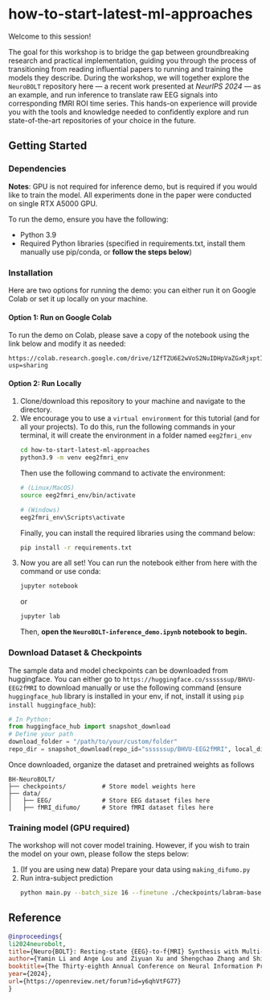 # how-to-start-latest-ml-approaches

Welcome to this session! 

The goal for this workshop is to bridge the gap between groundbreaking research and practical implementation, guiding you through the process of transitioning from reading influential papers to running and training the models they describe. During the workshop, we will together explore the `NeuroBOLT` repository here — a recent work presented at *NeurIPS 2024* — as an example, and run inference to translate raw EEG signals into corresponding fMRI ROI time series. This hands-on experience will provide you with the tools and knowledge needed to confidently explore and run state-of-the-art repositories of your choice in the future.  

## Getting Started

### Dependencies
**Notes**: GPU is not required for inference demo, but is required if you would like to train the model. All experiments done in the paper were conducted on single RTX A5000 GPU.

To run the demo, ensure you have the following:
- Python 3.9
- Required Python libraries (specified in requirements.txt, install them manually use pip/conda, or **follow the steps below**)

### Installation
Here are two options for running the demo: you can either run it on Google Colab or set it up locally on your machine.

#### Option 1: Run on Google Colab
To run the demo on Colab, please save a copy of the notebook using the link below and modify it as needed:
```
https://colab.research.google.com/drive/1ZfTZU6E2wVoS2NuIDHpVaZGxRjxptIz_?usp=sharing
```

#### Option 2: Run Locally
1. Clone/download this repository to your machine and navigate to the directory.
2. We encourage you to use a `virtual environment` for this tutorial (and for all your projects).
   To do this, run the following commands in your terminal, it will create the environment in a folder named `eeg2fmri_env`
   ```bash
   cd how-to-start-latest-ml-approaches
   python3.9 -m venv eeg2fmri_env
   ```
   Then use the following command to activate the environment:
   ```bash
   # (Linux/MacOS)
   source eeg2fmri_env/bin/activate

   # (Windows)
   eeg2fmri_env\Scripts\activate
   ```
   Finally, you can install the required libraries using the command below:
   ```bash
   pip install -r requirements.txt  
   ```
3. Now you are all set! You can run the notebook either from here with the command or use conda:
   ```bash
   jupyter notebook
   ```
   or
   ```bash
   jupyter lab
   ```
   Then, **open the `NeuroBOLT-inference_demo.ipynb` notebook to begin.**
   
### Download Dataset & Checkpoints
The sample data and model checkpoints can be downloaded from huggingface. You can either go to `https://huggingface.co/ssssssup/BHVU-EEG2fMRI` to download manually
or use the following command (ensure `huggingface_hub` library is installed in your env, if not, install it using `pip install huggingface_hub`):

```python
# In Python:
from huggingface_hub import snapshot_download
# Define your path
download_folder = "/path/to/your/custom/folder"
repo_dir = snapshot_download(repo_id="ssssssup/BHVU-EEG2fMRI", local_dir=download_folder)
```

Once downloaded, organize the dataset and pretrained weights as follows
```
BH-NeuroBOLT/
├── checkpoints/          # Store model weights here
├── data/
│   ├── EEG/              # Store EEG dataset files here
│   ├── fMRI_difumo/      # Store fMRI dataset files here
```

### Training model (GPU required)
The workshop will not cover model training. However, if you wish to train the model on your own, please follow the steps below:
1) (If you are using new data) Prepare your data using `making_difumo.py`
2) Run intra-subject prediction
   ```bash
   python main.py --batch_size 16 --finetune ./checkpoints/labram-base.pth --labels_roi Thalamus --dataset VU --train_test_mode intrascan --dataname sub11-scan01
   ```

## Reference
```bibtex
@inproceedings{
li2024neurobolt,
title={Neuro{BOLT}: Resting-state {EEG}-to-f{MRI} Synthesis with Multi-dimensional Feature Mapping},
author={Yamin Li and Ange Lou and Ziyuan Xu and Shengchao Zhang and Shiyu Wang and Dario J. Englot and Soheil Kolouri and Daniel Moyer and Roza G Bayrak and Catie Chang},
booktitle={The Thirty-eighth Annual Conference on Neural Information Processing Systems},
year={2024},
url={https://openreview.net/forum?id=y6qhVtFG77}
}
```

